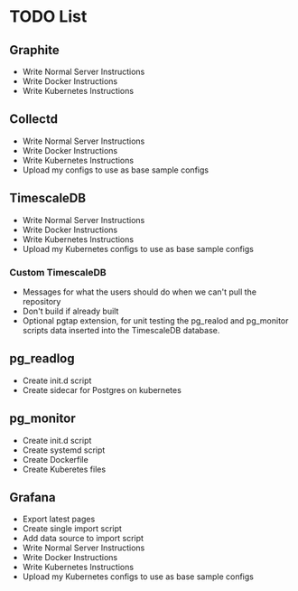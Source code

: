 # TODO List

## Graphite

* Write Normal Server Instructions
* Write Docker Instructions
* Write Kubernetes Instructions

## Collectd

* Write Normal Server Instructions
* Write Docker Instructions
* Write Kubernetes Instructions
* Upload my configs to use as base sample configs

## TimescaleDB

* Write Normal Server Instructions
* Write Docker Instructions
* Write Kubernetes Instructions
* Upload my Kubernetes configs to use as base sample configs

### Custom TimescaleDB

* Messages for what the users should do when we can't pull the repository
* Don't build if already built
* Optional pgtap extension, for unit testing the pg_realod and pg_monitor scripts data inserted into the TimescaleDB database. 

## pg_readlog

* Create init.d script
* Create sidecar for Postgres on kubernetes

## pg_monitor

* Create init.d script
* Create systemd script
* Create Dockerfile
* Create Kuberetes files

## Grafana

* Export latest pages
* Create single import script
* Add data source to import script
* Write Normal Server Instructions
* Write Docker Instructions
* Write Kubernetes Instructions
* Upload my Kubernetes configs to use as base sample configs
